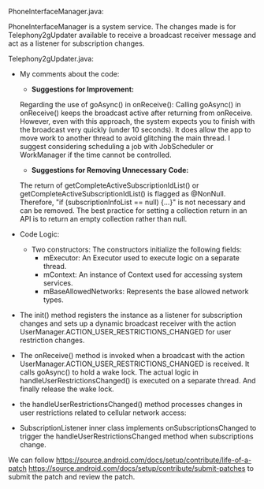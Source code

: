 PhoneInterfaceManager.java:

PhoneInterfaceManager is a system service. The changes made is for  Telephony2gUpdater available to receive a broadcast receiver message and act as a listener for subscription changes.

Telephony2gUpdater.java:
  - My comments about the code:
     - **Suggestions for Improvement:**
       
     Regarding the use of goAsync() in onReceive(): Calling goAsync() in onReceive() keeps the broadcast active after returning from onReceive. However, even with this approach, the system expects you to finish with the broadcast very quickly (under 10 seconds). It does allow the app to move work to another thread to avoid glitching the main thread. I suggest considering scheduling a job with JobScheduler or WorkManager if the time cannot be controlled.

    - **Suggestions for Removing Unnecessary Code:**
      
     The return of getCompleteActiveSubscriptionIdList() or getCompleteActiveSubscriptionIdList() is flagged as @NonNull. Therefore, "if (subscriptionInfoList == null) {...}" is not necessary and can be removed. The best practice for setting a collection return in an API is to return an empty collection rather than null.

 - Code Logic: 
   - Two constructors:  The constructors initialize the following fields:
      - mExecutor: An Executor used to execute logic on a separate thread.
      - mContext: An instance of Context used for accessing system services.
      - mBaseAllowedNetworks: Represents the base allowed network types.
  - The init() method registers the instance as a listener for subscription changes and sets up a dynamic broadcast receiver with the action UserManager.ACTION_USER_RESTRICTIONS_CHANGED for user restriction changes.
  - The onReceive() method is invoked when a broadcast with the action UserManager.ACTION_USER_RESTRICTIONS_CHANGED is received. It calls goAsync() to hold a wake lock. The actual logic in handleUserRestrictionsChanged() is executed on a separate thread. And finally release the wake lock.
  - the handleUserRestrictionsChanged() method processes changes in user restrictions related to cellular network access:
  - SubscriptionListener inner class implements onSubscriptionsChanged to trigger the handleUserRestrictionsChanged method when subscriptions change.

We can follow 
https://source.android.com/docs/setup/contribute/life-of-a-patch
https://source.android.com/docs/setup/contribute/submit-patches
to submit the patch and review the patch.
